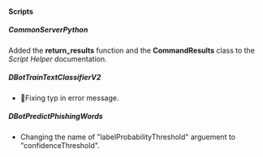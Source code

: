 
#### Scripts
##### CommonServerPython
Added the **return_results** function and the **CommandResults** class to the *Script Helper* documentation.
##### DBotTrainTextClassifierV2
- ￿Fixing typ in error message.
##### DBotPredictPhishingWords
- Changing the name of "labelProbabilityThreshold" arguement to "confidenceThreshold".
